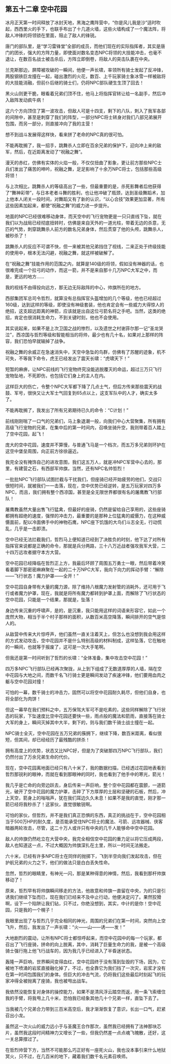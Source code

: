 ## 第五十二章 空中花园

冰月正天第一时间释放了冰封天地，黑海之鹰阵营中，“你是风儿我是沙”适时吹起，西西里火的手下，也联手布出了十几道火墙，这些火墙构成了一个魔法阵，将敌人冲锋的将领锁在里面，阻止了敌人的锋锐。

唐门的部队里，是“学习雷锋堂”全部的成员，而他们现在的实际指挥者，其实是唐门的团长，强大的方阵力量，即使面对数名变态NPC将领的大技能冲击，也毫不退让，在数百名战士被击杀后，方阵立即倒卷，将敌人的突击队裹在中央。

兰克斯那边，屏障被攻破的一瞬间，他便一声长啸，率领所有骑士发起了反冲锋，两股钢铁巨龙撞在一起，碰出激烈的火花，数百、上千玩家骑士象冰雪一样被敌将的大技能消融，但前仆后继的骑士们，仍将NPC部队硬生生顶了回去！

黑火山则更干脆，眼看着兄弟们顶不住，他马上将指挥官转让给一名副手，然后冲入敌阵发动疯牛病！

这六个方向顶住了第一波攻击，但敌人可是十四支，剩下的八队，刺入了我军各部的间隙中，甚至是刺穿了我们的阵型，一部分NPC将士转身对我们八部兄弟展开包围，而另一部分，则直接冲向了我的主营！

想不到战斗发展得这样快，看来拼了老命的NPC真的很可怕。

不能再耽搁了，我一招手，跳舞杀人立即在百余兄弟的保护下，迎向冲上来的敌军，然后，在近距离发动了“祝融之舞”。

漫天的赤红，仿佛有实体的火焰一般，不仅仅扭曲了影象，更让前方那些NPC士兵们发出了痛苦的呻吟，祝融之舞，足足影响了十余万NPC将士，包括那些高级将领！

与上次相比，跳舞杀人的等级高出了一些，但最重要的是，杀死影舞者后他获得了“舞神彩带”，与日本老者斗舞的胜利，也让他冲破了瓶颈，达到圣级舞蹈术，加上他本人闭关一段时间，对舞蹈又有了新的认识，“以心合技”效果更加显著，所有这些因素加起来，都使“祝融之舞”的威力进一步提升。

地面的NPC已经很难移动身体，而天空中的飞行宠物更是一只只直线下坠，就在我们以为战局已经彻底扭转时，仿佛是来自天外的一道光柱，带着无边的杀意，无匹的气势，刺穿跳舞杀人前方的数名兄弟身体，然后贯穿了他的头颅，跳舞杀人，被秒杀了！

跳舞杀人的反应不可谓不快，但一来被其他兄弟挡住了视线，二来正处于终级技能的使用中，根本无法闪避，祝融之舞，就这样被破解了。

在“祝融之舞”技能作用的范围之内，就算是140级的将领，假如没有神器的话，也很难完成一个拉弓的动作，而这一箭，并不是来自那十几万NPC大军之中，而是，更远的地方……

我的视线不由得投向远方，那无边无际敌阵的中心，帅旗所在的地方。

西部集团军总司令哲烈，就算没有总指挥官头盔增加的几个等级，他也已经超过160级，达到这样的等级，即使没有神级套装，他也肯定会有一些威力大得惊人的绝招，这支超远距离的神箭，应该就是出自这位弓箭名将之手吧。当然，这类的绝招，肯定也很消耗生命力，不到关键时刻，他也不会使用。

其实说起来，如果不是上次卫国之战的惨烈，以及遗世之村谢菲尔那一记“圣龙哭泣”，西凉国与哲烈等级和智能相当的将帅，最少也有几十名，如果对上那样的阵容，我们恐怕早就输掉了战争。

祝融之舞的余威正在急速消失中，天空中急坠的鸟群，仿佛有了苏醒的迹象，机不可失，不等我下命令，虎王已经发出了震天长啸：“虎啸天下！”

短暂的麻痹，让NPC前线的飞行宠物终究没能逃脱覆灭的命运，超过三万只飞行宠物坠地，不死即伤，也包括它们身上的主人在内。

这样巨大的伤亡，令整个NPC大军都下降了几点士气，但后方传来那些震天的战鼓、军号，很快又让大军士气回复到65点以上，这支军队中的人才，确实太多了。

不能再耽搁了，我发出了所有兄弟期待已久的命令：“C计划！”

前线刚刚喘了一口气的兄弟们，马上象退潮一般，向我们中心大营聚集，所有拥有高级飞行宠物的兄弟，在集中后的第一时间内，召唤坐骑升空，我则带着百人踏上了空中花园，起飞！

庞大的空中花园，速度并不算慢，与普通飞马是一个档次，而五万多兄弟则环护在这空中堡垒周围，向正前方徐徐逼近。

我完全没有掩饰自己的进攻意图，我们这五万人，就是冲NPC军营中心去的，那里，有建营之石，有西部军帅旗，当然，还有NPC名帅哲烈！

一批批NPC飞行部队试图拦截与干扰我们，但座骑已经开始疲劳的他们，交战只很短时间，就被我们一一击落，现在，空中优势已经逆转，是五万玩家对四万多NPC，而且，我们拥有整个西凉国，甚至是全无限世界都很有名的屠鹰教飞行部队！

屠鹰教虽然大量出售飞行猛禽，但最好的座骑，仍然是留给自己享用的，这些座骑都拥有超绝的速度，强悍的冲击力，最重要的是那种上位猛禽的威慑力，在这种威慑面前，配以冷面佛手中的神物石鹰，NPC座下饥饿的大鸟们斗志全无，行动慌乱，几乎是一击即溃。

空中已经无法拦截我们，哲烈马上便知道已经到了决胜负的时刻，他下达了对所有指挥官来说都是正确的命令，那就是兵分两路，三十八万近战者强攻我军大营，二十四万远攻者据守本方大营。

空中花园已经降临在哲烈正上方，我最后环顾了周围五万勇士一眼，然后带着冷笑看着脚下那密密麻麻聚在一起的二十万NPC大军，我向下向力的挥动手臂：“解除——飞行状态！魔力护罩——全开！”

空中花园自身带有大量的魔力源，除了维持八根魔力发射管的消耗外，还可用于飞行或者魔力护罩，现在，我就是将所有魔力都转到护罩上面，而解除了飞行状态的空中花园，只能是一个结果，那就是，坠落！

身边传来沉重的呼啸声，是的，是沉重，我只能用这样的词语来形容它，如此一个庞然大物，相当于半个村子那样的面积，从数百米高空降落，瞬间排开的空气是惊人的。

从敌营中传来大片惊呼声，他们虽然一直关注着天上，但怎么也没想到我会用这样的方式发动攻击，空中花园并不是什么特别高级的材料制成，这样坠落，它在触地的一瞬间，也就等于报废了，这可是一次大手笔啊。

但我还是第一时间听到了哲烈的长啸：“全体准备，集中攻击空中花园！”

四万多NPC飞行部队已经再次聚拢，从上到下组成了无数道厚厚的人墙，隔在空中花园与大地之间，而数千名飞行骑士更是瞬间发动了疾速冲锋，他们要用血肉之躯与空中花园对撞！

可怕的一幕，数千骑士的冲击力，固然可以将空中花园耐久耗尽，但他们自身，也将全部化为肉饼！

但这一幕早在我们预料之中，五万保驾大军可不是吃素的，这些同样解除了飞行状态的玩家，下坠速度比空中花园还要快一些，雨点般的魔法和箭雨，直接落在骑士大军的身上，瞬间灭掉其中大半，剩下的，则与我们数千骑士战士撞在一起。

NPC骑士全灭，空中花园在五万兄弟的蔟拥下，继续下降，数百米距离，看似很短，但其间，却已经经历了最残酷的拼杀！

拥有高度上的优势，状态又比NPC好，但是为了突破那四万NPC飞行部队，我们仍然付出了万余兄弟生命的代价。

现在，空中花园离地面已经只有八十米了，我的数据扫描，已经透过花园地表看到哲烈那锐利的眼神，而就在看到那眼神的同时，我也看到了他手中的寒光，箭光！

我几乎是亡命的向旁边跃去，身后传来一声巨响，整个空中花园都在震颤，一道箭光，破开了空中花园的魔力护罩，击碎了下方厚厚的土层和坚硬的石板，然后，冲上天空，箭身上的嗡嗡声，犹在我们耳边久久未息！如果不是我的直觉，刚才那一箭已经将我秒杀了！这家伙，直觉很敏锐啊。

可怕的家伙，但哲烈，并不是我们真正恐惧的东西，真正的挑战在于，空中花园相当于500万HP的耐久度，是否能承受住NPC将士的魔法、弓箭、远攻器械、侠客暗器两轮攻击，尽管，这二十万人或许只有中央的几千人能够命中空中花园。

敌人的帅旗仍然屹立在大营中央，我完全相信空中花园的重力足以将它压成两段，敌人也知道这一点，不过大概因为帅旗深扎在土里，所以一时间无法搬走。

六十米，已经有许多NPC将士在同伴的抛掷下，飞到半空向我们发起攻击，但在护航兄弟的火力之下，他们的做法只是白白丢失性命。

忽然，哲烈的眼睛里，有神光一闪，那是某种得意的神情，然后，我看到那杆帅旗移动了！

原来，哲烈早有将帅旗瞬间移走的方法，他故意和帅旗一直留在中央，为的只是引诱我们继续下坠而已，现在我们已经来不及中止行动，他便决定闪了。果然狡猾啊，设下一个陷阱让我们钻，只不过，你绝没想到，其实，中计的是你！空中花园，只是我的一个幌子！

我眼里出现了与哲烈几乎完全相同的神光，周围的兄弟们在第一时间，突然向上空飞升，然后，我发出了一声长啸：“火——山——诱——发！”

大地剧烈的震动，让所有NPC将士都惊呼起来，而空中花园中的每一个玩家，都召出了飞行座骑，拼命的向上脱离，其中，消耗了巨量生命力的我，是被一个高级骑士强行拖上他飞行战车的，因为我几乎已经进入了半昏迷状态。

轰隆一声巨响，世界瞬间变得血红，空中花园终于没有落到坠毁的下场，因为，它被地下喷涌的岩浆直接融化掉了，不过，也全靠它为我们挡了一次灾，岩浆才没有在第一时间包围我们的身体。但巨大的冲击气流，仍将我们这些最后时刻起飞的玩家冲得全被抛离了座骑，我也被甩出战车。

我依然没能恢复对身体的操控能力，如果不是清风浮云踏空而返，用一条飞索缠住我的手臂，将我甩上几十米，恐怕我已经象其他几十个兄弟一样，直坠下去了。

当我被几个兄弟合力带到三百米高空后，我才渐渐恢复了意识，长出一口气，赶紧召出小龙。

虽然这一次火山的威力远小于与圣魔王合作那次，虽然我已经拥有了法神那块芯片，虽然我这段时间精神力又增长了一些，但我仍然差一点点魂飞魄散，还好，这一关总算撑过了。

在哲烈帅营下方，当然不可能那么巧正好有一座死火山，我也没本事引来什么地狱冥火，只不过，在几百米的地下，藏着我们数千名元素召唤师。


